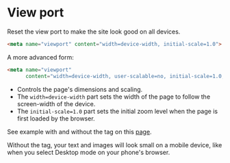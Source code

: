 # View port

Reset the view port to make the site look good on all devices.

```html
<meta name="viewport" content="width=device-width, initial-scale=1.0">
```

A more advanced form:

```html
<meta name="viewport"
      content="width=device-width, user-scalable=no, initial-scale=1.0, maximum-scale=1.0, minimum-scale=1.0">
```

- Controls the page's dimensions and scaling.
- The `width=device-width` part sets the width of the page to follow the screen-width of the device.
- The `initial-scale=1.0`  part sets the initial zoom level when the page is first loaded by the browser.

See example with and without the tag on this [page](https://www.w3schools.com/tags/tag_meta.asp). 

Without the tag, your text and images will look small on a mobile device, like when you select Desktop mode on your phone's browser.



<!--stackedit_data:
eyJoaXN0b3J5IjpbMjA2OTg3NzAyNl19
-->